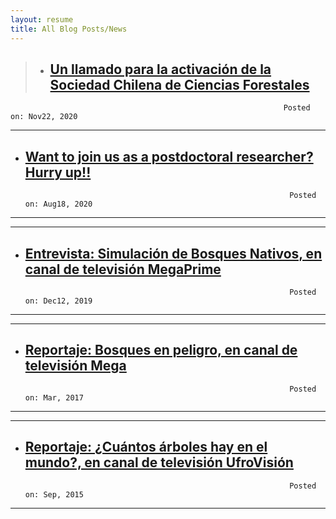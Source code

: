 ```yaml
---
layout: resume
title: All Blog Posts/News
---
```



> * ## [Un llamado para la activación de la Sociedad Chilena de Ciencias Forestales](/news/2020-11-22paperSocifor.md)

                                                                 Posted on: Nov22, 2020


---
* ## [Want to join us as a postdoctoral researcher? Hurry up!!](/news/2020-08-18-postDoc.md)
                                                                 Posted on: Aug18, 2020
---

---
* ## [Entrevista: Simulación de Bosques Nativos, en canal de televisión MegaPrime](/news/2019-12-12megaSimBnativo.md)
                                                                 Posted on: Dec12, 2019
---

---
* ## [Reportaje: Bosques en peligro, en canal de televisión Mega](/news/2017-03-10-mega.md)
                                                                 Posted on: Mar, 2017
---

---
* ## [Reportaje: ¿Cuántos árboles hay en el mundo?, en canal de televisión UfroVisión](/news/2015-09-17arbolesMundo.md)
                                                                 Posted on: Sep, 2015
---

